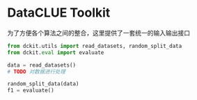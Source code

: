 # DataCLUE Toolkit

为了方便各个算法之间的整合，这里提供了一套统一的输入输出接口

```python
from dckit.utils import read_datasets, random_split_data
from dckit.eval import evaluate

data = read_datasets()
# TODO 对数据进行处理

random_split_data(data)
f1 = evaluate()
```